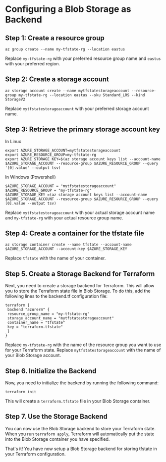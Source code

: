 # Configuring a Blob Storage as Backend

## Step 1: Create a resource group
```
az group create --name my-tfstate-rg --location eastus
```
Replace `my-tfstate-rg` with your preferred resource group name and `eastus` with your preferred region.

## Step 2: Create a storage account
```
az storage account create --name mytfstatestorageaccount --resource-group my-tfstate-rg --location eastus --sku Standard_LRS --kind StorageV2
```
Replace `mytfstatestorageaccount` with your preferred storage account name.

## Step 3: Retrieve the primary storage account key

In Linux
```
export AZURE_STORAGE_ACCOUNT=mytfstatestorageaccount
export AZURE_RESOURCE_GROUP=my-tfstate-rg
export AZURE_STORAGE_KEY=$(az storage account keys list --account-name $AZURE_STORAGE_ACCOUNT --resource-group $AZURE_RESOURCE_GROUP --query '[0].value' --output tsv)
```
In Windows (Powershell)
```
$AZURE_STORAGE_ACCOUNT = "mytfstatestorageaccount"
$AZURE_RESOURCE_GROUP = "my-tfstate-rg"
$AZURE_STORAGE_KEY =(az storage account keys list --account-name $AZURE_STORAGE_ACCOUNT --resource-group $AZURE_RESOURCE_GROUP --query [0].value --output tsv)
```
Replace `mytfstatestorageaccount` with your actual storage account name and `my-tfstate-rg` with your actual resource group name.

## Step 4: Create a container for the tfstate file

```
az storage container create --name tfstate --account-name $AZURE_STORAGE_ACCOUNT --account-key $AZURE_STORAGE_KEY
```

Replace `tfstate` with the name of your container.

## Step 5. Create a Storage Backend for Terraform

Next, you need to create a storage backend for Terraform. This will allow you to store the Terraform state file in Blob Storage. To do this, add the following lines to the backend.tf configuration file:

```
terraform {
 backend "azurerm" {
 resource_group_name = "my-tfstate-rg"
 storage_account_name = "mytfstatestorageaccount"
 container_name = "tfstate"
 key = "terraform.tfstate"
 }
}
```

Replace `my-tfstate-rg` with the name of the resource group you want to use for your Terraform state. Replace `mytfstatestorageaccount` with the name of your Blob Storage account.

## Step 6. Initialize the Backend

Now, you need to initialize the backend by running the following command:

```
terraform init
```

This will create a `terraform.tfstate` file in your Blob Storage container.

## Step 7. Use the Storage Backend

You can now use the Blob Storage backend to store your Terraform state. When you run `terraform apply`, Terraform will automatically put the state into the Blob Storage container you have specified.

That's it! You have now setup a Blob Storage backend for storing tfstate in your Terraform configuration.